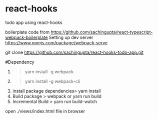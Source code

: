 # react-hooks
todo app using react-hooks

boilerplate code from https://github.com/sachingupta/react-typescript-webpack-boilerplate
Setting up dev server https://www.npmjs.com/package/webpack-serve

git clone https://github.com/sachingupta/react-hooks-todo-app.git

#Dependency
1. > yarn install -g webpack
2. > yarn install -g webpack-cli
3. install package dependencies> yarn install
4. Build package > webpack or yarn run build
5. Incremental Build > yarn run build-watch

open ./views/index.html file in browser
